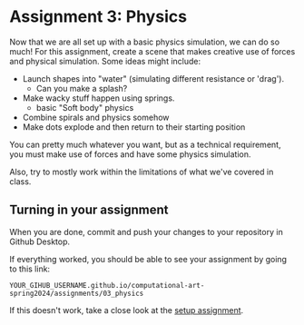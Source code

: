 # Assignment 3: Physics

Now that we are all set up with a basic physics simulation, we can do so much! For this assignment, create a scene that makes creative use of forces and physical simulation. Some ideas might include:

- Launch shapes into "water" (simulating different resistance or 'drag').
    - Can you make a splash?
- Make wacky stuff happen using springs.
    - basic "Soft body" physics
- Combine spirals and physics somehow
- Make dots explode and then return to their starting position

You can pretty much whatever you want, but as a technical requirement, you must make use of forces and have some physics simulation.

Also, try to mostly work within the limitations of what we've covered in class.

## Turning in your assignment

When you are done, commit and push your changes to your repository in Github Desktop.

If everything worked, you should be able to see your assignment by going to this link:

```
YOUR_GIHUB_USERNAME.github.io/computational-art-spring2024/assignments/03_physics
```

If this doesn't work, take a close look at the [setup assignment](./p5-setup-abstract.html).